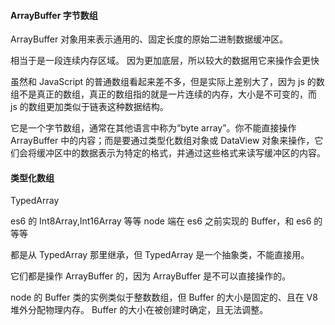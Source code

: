 #### ArrayBuffer 字节数组

ArrayBuffer 对象用来表示通用的、固定长度的原始二进制数据缓冲区。

相当于是一段连续内存区域。
因为更加底层，所以较大的数据用它来操作会更快

虽然和 JavaScript 的普通数组看起来差不多，但是实际上差别大了，因为 js 的数组不是真正的数组，真正的数组指的就是一片连续的内存，大小是不可变的，而 js 的数组更加类似于链表这种数据结构。

它是一个字节数组，通常在其他语言中称为“byte array”。你不能直接操作 ArrayBuffer 中的内容；而是要通过类型化数组对象或 DataView 对象来操作，它们会将缓冲区中的数据表示为特定的格式，并通过这些格式来读写缓冲区的内容。

#### 类型化数组

TypedArray

es6 的 Int8Array,Int16Array 等等
node 端在 es6 之前实现的 Buffer，和 es6 的等等

都是从 TypedArray 那里继承，但 TypedArray 是一个抽象类，不能直接用。

它们都是操作 ArrayBuffer 的，因为 ArrayBuffer 是不可以直接操作的。

node 的 Buffer 类的实例类似于整数数组，但 Buffer 的大小是固定的、且在 V8 堆外分配物理内存。 Buffer 的大小在被创建时确定，且无法调整。
